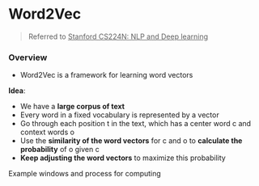 # Word2Vec

> Referred to <u>Stanford CS224N: NLP and Deep learning</u>

### Overview

- Word2Vec is a framework for learning word vectors



**Idea**:

- We have a **large corpus of text**
- Every word in a fixed vocabulary is represented by a vector
- Go through each position t in the text, which has a center word c and context words o
- Use the **similarity of the word vectors** for c and o to **calculate the probability** of o given c
- **Keep adjusting the word vectors** to maximize this probability



Example windows and process for computing

